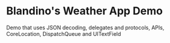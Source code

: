 # Blandino's Weather App Demo
Demo that uses JSON decoding, delegates and protocols, APIs, CoreLocation, DispatchQueue and UITextField
